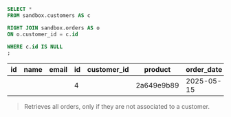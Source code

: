 ```sql
SELECT *
FROM sandbox.customers AS c

RIGHT JOIN sandbox.orders AS o
ON o.customer_id = c.id

WHERE c.id IS NULL
;
```
<table caption="customers (1 rows)">
    <thead>
        <tr>
            <th class="col1">id</th>
            <th class="col2">name</th>
            <th class="col3">email</th>
            <th class="col4">id</th>
            <th class="col5">customer_id</th>
            <th class="col6">product</th>
            <th class="col7">order_date</th>
        </tr>
    </thead>
    <tbody>
        <tr>
            <td class="col1"></td>
            <td class="col2"></td>
            <td class="col3"></td>
            <td class="col4">4</td>
            <td class="col5"></td>
            <td class="col6">2a649e9b89</td>
            <td class="col7">2025-05-15</td>
        </tr>
    </tbody>
</table>

> Retrieves all orders, only if they are not associated to a customer.
